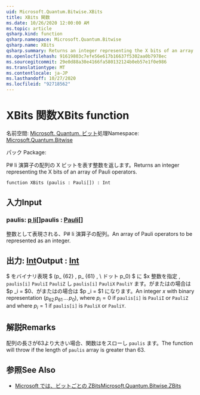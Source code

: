 ```yaml
---
uid: Microsoft.Quantum.Bitwise.XBits
title: XBits 関数
ms.date: 10/26/2020 12:00:00 AM
ms.topic: article
qsharp.kind: function
qsharp.namespace: Microsoft.Quantum.Bitwise
qsharp.name: XBits
qsharp.summary: Returns an integer representing the X bits of an array of Pauli operators.
ms.openlocfilehash: 91619803c7efe56e617b16637f5302aa0b7978ec
ms.sourcegitcommit: 29e0d88a30e4166fa580132124b0eb57e1f0e986
ms.translationtype: MT
ms.contentlocale: ja-JP
ms.lasthandoff: 10/27/2020
ms.locfileid: "92718562"
---
```

# <a name="xbits-function"></a><span data-ttu-id="b4b58-102">XBits 関数</span><span class="sxs-lookup"><span data-stu-id="b4b58-102">XBits function</span></span>

<span data-ttu-id="b4b58-103">名前空間: [Microsoft. Quantum. ビット](xref:Microsoft.Quantum.Bitwise)処理</span><span class="sxs-lookup"><span data-stu-id="b4b58-103">Namespace: [Microsoft.Quantum.Bitwise](xref:Microsoft.Quantum.Bitwise)</span></span>

<span data-ttu-id="b4b58-104">パック [](https://nuget.org/packages/)</span><span class="sxs-lookup"><span data-stu-id="b4b58-104">Package: [](https://nuget.org/packages/)</span></span>


<span data-ttu-id="b4b58-105">P# li 演算子の配列の X ビットを表す整数を返します。</span><span class="sxs-lookup"><span data-stu-id="b4b58-105">Returns an integer representing the X bits of an array of Pauli operators.</span></span>

```qsharp
function XBits (paulis : Pauli[]) : Int
```


## <a name="input"></a><span data-ttu-id="b4b58-106">入力</span><span class="sxs-lookup"><span data-stu-id="b4b58-106">Input</span></span>

### <a name="paulis--pauli"></a><span data-ttu-id="b4b58-107">paulis: [p li](xref:microsoft.quantum.lang-ref.pauli)[]</span><span class="sxs-lookup"><span data-stu-id="b4b58-107">paulis : [Pauli](xref:microsoft.quantum.lang-ref.pauli)[]</span></span>

<span data-ttu-id="b4b58-108">整数として表現される、P# li 演算子の配列。</span><span class="sxs-lookup"><span data-stu-id="b4b58-108">An array of Pauli operators to be represented as an integer.</span></span>



## <a name="output--int"></a><span data-ttu-id="b4b58-109">出力: [Int](xref:microsoft.quantum.lang-ref.int)</span><span class="sxs-lookup"><span data-stu-id="b4b58-109">Output : [Int](xref:microsoft.quantum.lang-ref.int)</span></span>

<span data-ttu-id="b4b58-110">$ をバイナリ表現 $ (p_ {62} \, p_ {61} \, \ ドット p_0) $ に $x 整数を指定 \, `paulis[i]` `PauliI` `PauliZ` し `paulis[i]` `PauliX` `PauliY` ます。がまたはの場合は $p _i = $0、がまたはの場合は $p _i = $1 になります。</span><span class="sxs-lookup"><span data-stu-id="b4b58-110">An integer $x$ with binary representation $(p_{62}\,p_{61}\,\dots\,p_0)$, where $p_i = 0$ if `paulis[i]` is `PauliI` or `PauliZ` and where $p_i = 1$ if `paulis[i]` is `PauliX` or `PauliY`.</span></span>

## <a name="remarks"></a><span data-ttu-id="b4b58-111">解説</span><span class="sxs-lookup"><span data-stu-id="b4b58-111">Remarks</span></span>

<span data-ttu-id="b4b58-112">配列の長さが63より大きい場合、関数はをスローし `paulis` ます。</span><span class="sxs-lookup"><span data-stu-id="b4b58-112">The function will throw if the length of `paulis` array is greater than 63.</span></span>

## <a name="see-also"></a><span data-ttu-id="b4b58-113">参照</span><span class="sxs-lookup"><span data-stu-id="b4b58-113">See Also</span></span>

- [<span data-ttu-id="b4b58-114">Microsoft では、ビットごとの ZBits</span><span class="sxs-lookup"><span data-stu-id="b4b58-114">Microsoft.Quantum.Bitwise.ZBits</span></span>](xref:Microsoft.Quantum.Bitwise.ZBits)